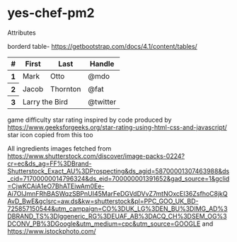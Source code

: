 # yes-chef-pm2
Attributes

borderd table- https://getbootstrap.com/docs/4.1/content/tables/
<table class="table table-bordered">
  <thead>
    <tr>
      <th scope="col">#</th>
      <th scope="col">First</th>
      <th scope="col">Last</th>
      <th scope="col">Handle</th>
    </tr>
  </thead>
  <tbody>
    <tr>
      <th scope="row">1</th>
      <td>Mark</td>
      <td>Otto</td>
      <td>@mdo</td>
    </tr>
    <tr>
      <th scope="row">2</th>
      <td>Jacob</td>
      <td>Thornton</td>
      <td>@fat</td>
    </tr>
    <tr>
      <th scope="row">3</th>
      <td colspan="2">Larry the Bird</td>
      <td>@twitter</td>
    </tr>
  </tbody>
</table>


game difficulty star rating inspired by code produced by https://www.geeksforgeeks.org/star-rating-using-html-css-and-javascript/
star icon copied from this too

All ingredients images fetched from https://www.shutterstock.com/discover/image-packs-0224?cr=ec&ds_ag=FF%3DBrand-Shutterstock_Exact_AU%3DProspecting&ds_agid=58700001307463988&ds_cid=71700000014796324&ds_eid=700000001391652&gad_source=1&gclid=CjwKCAiA1eO7BhATEiwAm0Ee-Ai7OlJmnFRhBASWqzSBPnUI45MarFeDGVdDVvZ7mtNOxcEI36ZsfhoC8jkQAvD_BwE&gclsrc=aw.ds&kw=shutterstock&pl=PPC_GOO_UK_BD-725857150544&utm_campaign=CO%3DUK_LG%3DEN_BU%3DIMG_AD%3DBRAND_TS%3Dlggeneric_RG%3DEUAF_AB%3DACQ_CH%3DSEM_OG%3DCONV_PB%3DGoogle&utm_medium=cpc&utm_source=GOOGLE and https://www.istockphoto.com/